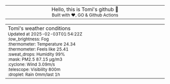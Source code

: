 
<div align="center">
<table>
<tbody>
<td align="center">
<img width="2000" height="0"><br>
Hello, this is Tomi's github 👋<br>
<sup>Built with ❤️, GO & Github Actions</sup><br>
<img width="2000" height="0">
</td>
</tbody>
</table>
</div>
<table>
<tbody>
<td align="left">
<img width="2000" height="0"><br>
Tomi's weather conditions<br>
<sup>Updated at 2025-02-03T01:54:22Z</sup><br>
<sup>:low_brightness: Fog</sup><br>
<sup>:thermometer: Temperature 24.34 </sup><br>
<sup>:thermometer: Feels like 25.41</sup><br>
<sup>:sweat_drops: Humidity 99%</sup><br>
<sup>:mask: PM2.5 87.15 μg/m3</sup><br>
<sup>:cyclone: Wind 3.09m/s </sup><br>
<sup>:telescope: Visibility 800m </sup><br>
<sup>:droplet: Rain 0mm/last 1h </sup><br>
<img width="2000" height="0">
</td>
<td align="left">
<img width="2000" height="0"><br>
<br>
<img width="2000" height="0">
</td>
</tbody>
</table>
</div>
    